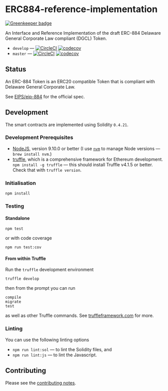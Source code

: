 # ERC884-reference-implementation

[![Greenkeeper badge](https://badges.greenkeeper.io/davesag/ERC884-reference-implementation.svg)](https://greenkeeper.io/)

An Interface and Reference Implementation of the draft ERC-884 Delaware General Corporate Law compliant (DGCL) Token.

* `develop` — [![CircleCI](https://circleci.com/gh/davesag/ERC884-reference-implementation/tree/develop.svg?style=svg)](https://circleci.com/gh/davesag/ERC884-reference-implementation/tree/develop) [![codecov](https://codecov.io/gh/davesag/ERC884-reference-implementation/branch/develop/graph/badge.svg)](https://codecov.io/gh/davesag/ERC884-reference-implementation)
* `master` — [![CircleCI](https://circleci.com/gh/davesag/ERC884-reference-implementation/tree/master.svg?style=svg)](https://circleci.com/gh/davesag/ERC884-reference-implementation/tree/master) [![codecov](https://codecov.io/gh/davesag/ERC884-reference-implementation/branch/master/graph/badge.svg)](https://codecov.io/gh/davesag/ERC884-reference-implementation)

## Status

An ERC-884 Token is an ERC20 compatible Token that is compliant with Delaware General Corporate Law.

See [EIPS/eip-884](https://github.com/ethereum/EIPs/blob/master/EIPS/eip-884.md) for the official spec.

## Development

The smart contracts are implemented using Solidity `0.4.21`.

### Development Prerequisites

* [NodeJS](htps://nodejs.org), version 9.10.0 or better (I use [`nvm`](https://github.com/creationix/nvm) to manage Node versions — `brew install nvm`.)
* [truffle](http://truffleframework.com/), which is a comprehensive framework for Ethereum development. `npm install -g truffle` — this should install Truffle v4.1.5 or better.  Check that with `truffle version`.

### Initialisation

    npm install

### Testing

#### Standalone

    npm test

or with code coverage

    npm run test:cov

#### From within Truffle

Run the `truffle` development environment

    truffle develop

then from the prompt you can run

    compile
    migrate
    test

as well as other Truffle commands. See [truffleframework.com](http://truffleframework.com) for more.

### Linting

You can use the following linting options

* `npm run lint:sol` — to lint the Solidity files, and
* `npm run lint:js` — to lint the Javascript.

## Contributing

Please see the [contributing notes](CONTRIBUTING.md).
